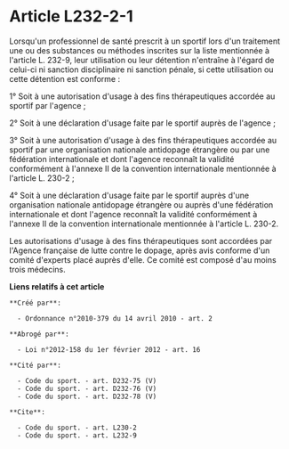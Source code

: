 # Article L232-2-1

Lorsqu'un professionnel de santé prescrit à un sportif lors d'un traitement une ou des substances ou méthodes inscrites sur
la liste mentionnée à l'article L. 232-9, leur utilisation ou leur détention n'entraîne à l'égard de celui-ci ni sanction
disciplinaire ni sanction pénale, si cette utilisation ou cette détention est conforme : 

1° Soit à une autorisation d'usage à des fins thérapeutiques accordée au sportif par l'agence ; 

2° Soit à une déclaration d'usage faite par le sportif auprès de l'agence ; 

3° Soit à une autorisation d'usage à des fins thérapeutiques accordée au sportif par une organisation nationale antidopage
étrangère ou par une fédération internationale et dont l'agence reconnaît la validité conformément à l'annexe II de la
convention internationale mentionnée à l'article L. 230-2 ; 

4° Soit à une déclaration d'usage faite par le sportif auprès d'une organisation nationale antidopage étrangère ou auprès
d'une fédération internationale et dont l'agence reconnaît la validité conformément à l'annexe II de la convention
internationale mentionnée à l'article L. 230-2. 

Les autorisations d'usage à des fins thérapeutiques sont accordées par l'Agence française de lutte contre le dopage, après
avis conforme d'un comité d'experts placé auprès d'elle. Ce comité est composé d'au moins trois médecins.

**Liens relatifs à cet article**

	**Créé par**:

	  - Ordonnance n°2010-379 du 14 avril 2010 - art. 2

	**Abrogé par**:

	  - Loi n°2012-158 du 1er février 2012 - art. 16

	**Cité par**:

	  - Code du sport. - art. D232-75 (V)
	  - Code du sport. - art. D232-76 (V)
	  - Code du sport. - art. D232-78 (V)

	**Cite**:

	  - Code du sport. - art. L230-2
	  - Code du sport. - art. L232-9
